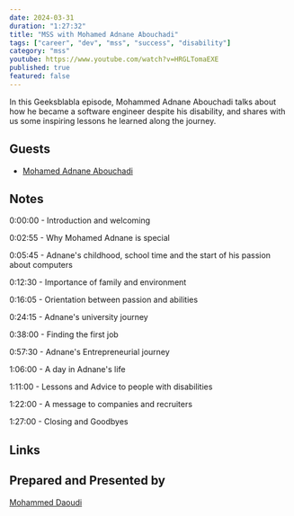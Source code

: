 ```yaml
---
date: 2024-03-31
duration: "1:27:32"
title: "MSS with Mohamed Adnane Abouchadi"
tags: ["career", "dev", "mss", "success", "disability"]
category: "mss"
youtube: https://www.youtube.com/watch?v=HRGLTomaEXE
published: true
featured: false
---
```


In this Geeksblabla episode, Mohammed Adnane Abouchadi talks about how he became a software engineer despite his disability, and shares with us some inspiring lessons he learned along the journey.

## Guests

- [Mohamed Adnane Abouchadi](https://abouchadi.com/)

## Notes

0:00:00 - Introduction and welcoming

0:02:55 - Why Mohamed Adnane is special

0:05:45 - Adnane's childhood, school time and the start of his passion about computers

0:12:30 - Importance of family and environment

0:16:05 - Orientation between passion and abilities

0:24:15 - Adnane's university journey

0:38:00 - Finding the first job

0:57:30 - Adnane's Entrepreneurial journey

1:06:00 - A day in Adnane's life

1:11:00 - Lessons and Advice to people with disabilities

1:22:00 - A message to companies and recruiters

1:27:00 - Closing and Goodbyes

## Links

## Prepared and Presented by

[Mohammed Daoudi](https://www.linkedin.com/in/iduoad)
